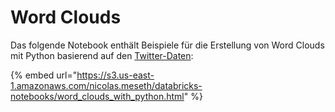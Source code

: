 # Word Clouds

Das folgende Notebook enthält Beispiele für die Erstellung von Word Clouds mit Python basierend auf den [Twitter-Daten](../../datensaetze-und-uebungen/datensaetze/twitter.md):

{% embed url="https://s3.us-east-1.amazonaws.com/nicolas.meseth/databricks-notebooks/word_clouds_with_python.html" %}

